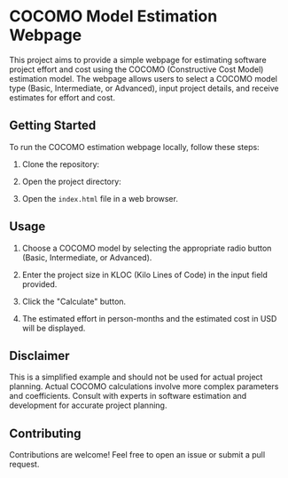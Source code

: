 # COCOMO Model Estimation Webpage

This project aims to provide a simple webpage for estimating software project effort and cost using the COCOMO (Constructive Cost Model) estimation model. The webpage allows users to select a COCOMO model type (Basic, Intermediate, or Advanced), input project details, and receive estimates for effort and cost.

## Getting Started

To run the COCOMO estimation webpage locally, follow these steps:

1. Clone the repository:

2. Open the project directory:

3. Open the `index.html` file in a web browser.

## Usage

1. Choose a COCOMO model by selecting the appropriate radio button (Basic, Intermediate, or Advanced).

2. Enter the project size in KLOC (Kilo Lines of Code) in the input field provided.

3. Click the "Calculate" button.

4. The estimated effort in person-months and the estimated cost in USD will be displayed.

## Disclaimer

This is a simplified example and should not be used for actual project planning. Actual COCOMO calculations involve more complex parameters and coefficients. Consult with experts in software estimation and development for accurate project planning.

## Contributing

Contributions are welcome! Feel free to open an issue or submit a pull request.
